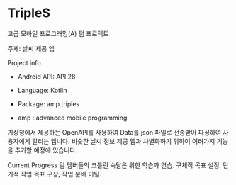 # TripleS

고급 모바일 프로그래밍(A) 텀 프로젝트

주제: 날씨 제공 앱

Project info

* Android API: API 28

* Language: Kotlin

* Package: amp.triples
 - amp : advanced mobile programming

기상청에서 제공하는 OpenAPI를 사용하여 Data를 json 파일로 전송받아 파싱하여 사용자에게 알리는 앱니다.
비슷한 날씨 정보 제공 앱과 차별화하기 위하여 여러가지 기능을 추가할 예정에 있습니다.




Current Progress
팀 멤버들의 코틀린 숙달은 위한 학습과 연습. 구체적 목표 설정. 단기적 작업 목표 구상, 작업 분배 미팅.


